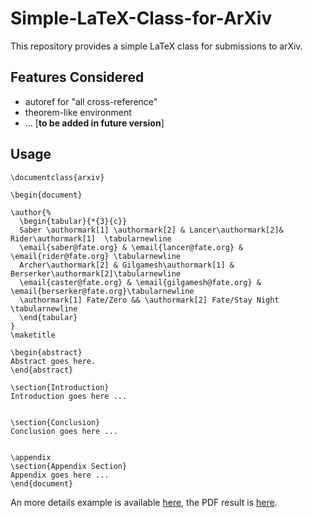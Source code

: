 # Simple-LaTeX-Class-for-ArXiv

This repository provides a simple LaTeX class for submissions to arXiv. 


## Features Considered

+ autoref for "all cross-reference"
+ theorem-like environment
+ ... [**to be added in future version**]

## Usage

```TeX
\documentclass{arxiv}

\begin{document}
  
\author{%
  \begin{tabular}{*{3}{c}}
  Saber \authormark[1] \authormark[2] & Lancer\authormark[2]& Rider\authormark[1]  \tabularnewline
  \email{saber@fate.org} & \email{lancer@fate.org} & \email{rider@fate.org} \tabularnewline
  Archer\authormark[2] & Gilgamesh\authormark[1] & Berserker\authormark[2]\tabularnewline
  \email{caster@fate.org} & \email{gilgamesh@fate.org} & \email{berserker@fate.org}\tabularnewline
  \authormark[1] Fate/Zero && \authormark[2] Fate/Stay Night \tabularnewline
  \end{tabular}      
}
\maketitle

\begin{abstract}
Abstract goes here.
\end{abstract}

\section{Introduction}
Introduction goes here ...


\section{Conclusion}
Conclusion goes here ...


\appendix
\section{Appendix Section}
Appendix goes here ...
\end{document}
```

An more details example is available [here](./example.tex), the PDF result is [here](./example.pdf).
  
  
